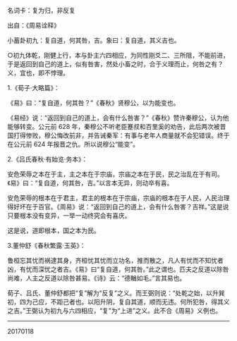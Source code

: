 名词卡：复为归，非反复

出自：《周易诠释》

小蓄卦初九：复自道，何其咎，吉。象曰：复自道，其义吉也。

○初九体乾，刚健上行，本与卦主六四相应，为同性刚爻二、三所阻，不能前进，于是返回到自己的道上，似有咎害，然处小畜之时，合于义理而止，何咎之有？义，宜也，即不悖理。

1.《荀子·大略篇》：

《易》曰：“复自道，何其咎？”《春秋》贤穆公，以为能变也。

《易经》说：“返回到自己的道上，会有什么咎害？”《春秋》赞许秦穆公，认为他能够转变。公元前 628 年，秦穆公不听老臣蹇叔和百里奚的劝告，此后两次被晋国打得惨败，穆公悔改前非，并告诫秦军：有事与老年人商量就不会犯错误。终于在公元前 624 年报晋之仇。所以说穆公“能变”。

2.《吕氏春秋·有始览·务本》：

安危荣辱之本在于主，主之本在于宗庙，宗庙之本在于民，民之治乱在于有司。《易》曰：“复自道，何其咎，吉。”以言本无异，则动卒有喜。

安危荣辱的根本在于君主，君主的根本在于宗庙，宗庙的根本在于人民，人民治理得好坏在于百官。《周易》说：“返回到自己的道上，会有什么咎害？吉祥。”这是说只要根本没有变异，一举一动终究会有喜庆。

这是说，道即根本，国之本为民。

3.董仲舒《春秋繁露·玉英》：

鲁桓忘其忧而祸逮其身，齐桓忧其忧而立功名，推而散之，凡人有忧而不知忧者凶，有忧而深忧之者吉。《易》曰“复自道，何其咎。”此之谓也。匹夫之反道以除咎尚难，人主之反道以除咎甚易。《诗》云：“德輶如毛。”言其易也。

荀子、吕氏、董仲舒都把“复”解为“反复”之义。而王弼则说：“处乾之始，以升巽初，四为己应，不距己者也。以阳升阴，复自其道，顺而无违。何所犯咎，得其义之吉。”王弼认为初九与六四相应，“复”为“上进”之义。此不合《周易》义例也。

--------------------------------
20170118
